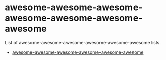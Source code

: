# awesome-awesome-awesome-awesome-awesome-awesome-awesome
List of awesome-awesome-awesome-awesome-awesome-awesome lists.

 - [awesome-awesome-awesome-awesome-awesome-awesome](https://github.com/enedil/awesome-awesome-awesome-awesome-awesome-awesome)
